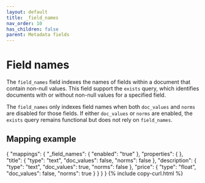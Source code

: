 ```yaml
---
layout: default
title: _field_names
nav_order: 10
has_children: false
parent: Metadata fields
---
```


# Field names

The `field_names` field indexes the names of fields within a document that contain non-null values. This field support the `exists` query, which identifies documents with or without non-null values for a specified field. 

The `field_names` only indexes field names when both `doc_values` and `norms` are disabled for those fields. If either `doc_values` or `norms` are enabled, the `exists` query remains functional but does not rely on `field_names`.

## Mapping example

{
    "mappings": {
       "_field_names": {
        "enabled": "true"
      },
    "properties": {
      },
      "title": {
        "type": "text",
        "doc_values": false,
        "norms": false
      },
      "description": {
        "type": "text",
        "doc_values": true,
        "norms": false
      },
      "price": {
        "type": "float",
        "doc_values": false,
        "norms": true
      }
    }
  }
}
{% include copy-curl.html %}
